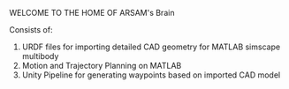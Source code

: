 WELCOME TO THE HOME OF ARSAM's Brain

Consists of: 
1. URDF files for importing detailed CAD geometry for MATLAB simscape multibody
2. Motion and Trajectory Planning on MATLAB
3. Unity Pipeline for generating waypoints based on imported CAD model 
